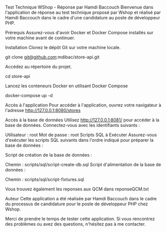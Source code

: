 Test Technique WShop - Réponse par Hamdi Baccouch
Bienvenue dans l'application de réponse au test technique proposé par Wshop et réalisé par Hamdi Baccouch dans le cadre d'une candidature au poste de développeur PHP.

Prérequis
Assurez-vous d'avoir Docker et Docker Compose installés sur votre machine avant de continuer.

Installation
Clonez le dépôt Git sur votre machine locale.

git clone git@github.com:mdibac/store-api.git

Accédez au répertoire du projet.

cd store-api

Lancez les conteneurs Docker en utilisant Docker Compose

docker-compose up -d

Accès à l'application
Pour accéder à l'application, ouvrez votre navigateur à l'adresse http://127.0.0.1:8080/stores

Accès à la base de données
Utilisez http://127.0.0.1:8081/ pour accéder à la base de données. Connectez-vous avec les identifiants suivants :

Utilisateur : root
Mot de passe : root
Scripts SQL à Exécuter
Assurez-vous d'exécuter les scripts SQL suivants dans l'ordre indiqué pour préparer la base de données :

Script de création de la base de données :

Chemin : scripts/sql/script-create-db.sql
Script d'alimentation de la base de données :

Chemin : scripts/sql/script-fixtures.sql

Vous trouvez également les reponses aux QCM dans reponseQCM.txt

Auteur
Cette application a été réalisée par Hamdi Baccouch dans le cadre du processus de candidature pour le poste de développeur PHP chez Wshop.

Merci de prendre le temps de tester cette application. Si vous rencontrez des problèmes ou avez des questions, n'hésitez pas à me contacter.